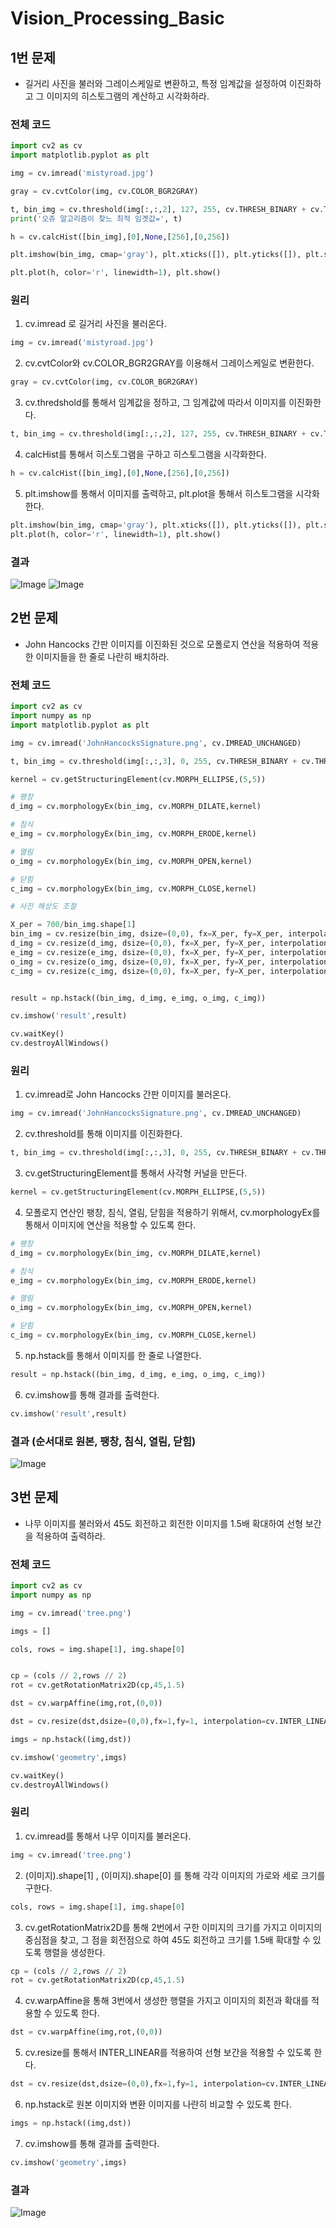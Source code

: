 # Vision_Processing_Basic

## 1번 문제
* 길거리 사진을 불러와 그레이스케일로 변환하고, 특정 임계값을 설정하여 이진화하고 그 이미지의 히스토그램의 계산하고 시각화하라.
### 전체 코드
```python
import cv2 as cv
import matplotlib.pyplot as plt

img = cv.imread('mistyroad.jpg')

gray = cv.cvtColor(img, cv.COLOR_BGR2GRAY)

t, bin_img = cv.threshold(img[:,:,2], 127, 255, cv.THRESH_BINARY + cv.THRESH_OTSU)
print('오쥬 알고리즘이 찾느 최적 임곗값=', t)

h = cv.calcHist([bin_img],[0],None,[256],[0,256])

plt.imshow(bin_img, cmap='gray'), plt.xticks([]), plt.yticks([]), plt.show()

plt.plot(h, color='r', linewidth=1), plt.show()
```
### 원리
1. cv.imread 로 길거리 사진을 불러온다.
```python
img = cv.imread('mistyroad.jpg')
```
2. cv.cvtColor와 cv.COLOR_BGR2GRAY를 이용해서 그레이스케일로 변환한다.
```python
gray = cv.cvtColor(img, cv.COLOR_BGR2GRAY)
```
3. cv.thredshold를 통해서 임계값을 정하고, 그 임계값에 따라서 이미지를 이진화한다.
```python
t, bin_img = cv.threshold(img[:,:,2], 127, 255, cv.THRESH_BINARY + cv.THRESH_OTSU)
```
4. calcHist를 통해서 히스토그램을 구하고 히스토그램을 시각화한다.
```python
h = cv.calcHist([bin_img],[0],None,[256],[0,256])
```
5. plt.imshow를 통해서 이미지를 출력하고, plt.plot을 통해서 히스토그램을 시각화한다.
```python
plt.imshow(bin_img, cmap='gray'), plt.xticks([]), plt.yticks([]), plt.show()
plt.plot(h, color='r', linewidth=1), plt.show()
```
### 결과
![Image](https://github.com/user-attachments/assets/dab6664f-bbf0-48e2-90c5-67906cce3648)
![Image](https://github.com/user-attachments/assets/82366f31-4856-464a-a490-25c82850a071)


## 2번 문제
* John Hancocks 간판 이미지를 이진화된 것으로 모폴로지 연산을 적용하여 적용한 이미지들을 한 줄로 나란히 배치하라.

### 전체 코드
```python
import cv2 as cv
import numpy as np
import matplotlib.pyplot as plt

img = cv.imread('JohnHancocksSignature.png', cv.IMREAD_UNCHANGED)

t, bin_img = cv.threshold(img[:,:,3], 0, 255, cv.THRESH_BINARY + cv.THRESH_OTSU)

kernel = cv.getStructuringElement(cv.MORPH_ELLIPSE,(5,5))

# 팽창
d_img = cv.morphologyEx(bin_img, cv.MORPH_DILATE,kernel)

# 침식
e_img = cv.morphologyEx(bin_img, cv.MORPH_ERODE,kernel)

# 열림
o_img = cv.morphologyEx(bin_img, cv.MORPH_OPEN,kernel)

# 닫힘
c_img = cv.morphologyEx(bin_img, cv.MORPH_CLOSE,kernel)

# 사진 해상도 조절

X_per = 700/bin_img.shape[1]
bin_img = cv.resize(bin_img, dsize=(0,0), fx=X_per, fy=X_per, interpolation=cv.INTER_AREA)
d_img = cv.resize(d_img, dsize=(0,0), fx=X_per, fy=X_per, interpolation=cv.INTER_AREA)
e_img = cv.resize(e_img, dsize=(0,0), fx=X_per, fy=X_per, interpolation=cv.INTER_AREA)
o_img = cv.resize(o_img, dsize=(0,0), fx=X_per, fy=X_per, interpolation=cv.INTER_AREA)
c_img = cv.resize(c_img, dsize=(0,0), fx=X_per, fy=X_per, interpolation=cv.INTER_AREA)


result = np.hstack((bin_img, d_img, e_img, o_img, c_img))

cv.imshow('result',result)

cv.waitKey()
cv.destroyAllWindows()
```

### 원리
1. cv.imread로 John Hancocks 간판 이미지를 불러온다.
```python
img = cv.imread('JohnHancocksSignature.png', cv.IMREAD_UNCHANGED)
```
2. cv.threshold를 통해 이미지를 이진화한다.
```python
t, bin_img = cv.threshold(img[:,:,3], 0, 255, cv.THRESH_BINARY + cv.THRESH_OTSU)
```
3. cv.getStructuringElement를 통해서 사각형 커널을 만든다.
```python
kernel = cv.getStructuringElement(cv.MORPH_ELLIPSE,(5,5))
```
4. 모폴로지 연산인 팽창, 침식, 열림, 닫힘을 적용하기 위해서, cv.morphologyEx를 통해서 이미지에 연산을 적용할 수 있도록 한다.
```python
# 팽창
d_img = cv.morphologyEx(bin_img, cv.MORPH_DILATE,kernel)

# 침식
e_img = cv.morphologyEx(bin_img, cv.MORPH_ERODE,kernel)

# 열림
o_img = cv.morphologyEx(bin_img, cv.MORPH_OPEN,kernel)

# 닫힘
c_img = cv.morphologyEx(bin_img, cv.MORPH_CLOSE,kernel)
```
5. np.hstack를 통해서 이미지를 한 줄로 나열한다.
```python
result = np.hstack((bin_img, d_img, e_img, o_img, c_img))
```
6. cv.imshow를 통해 결과를 출력한다.
```python
cv.imshow('result',result)
```

### 결과 (순서대로 원본, 팽창, 침식, 열림, 닫힘)
![Image](https://github.com/user-attachments/assets/e06b0d93-5a4c-4110-b8bc-d1b3bb018074)

## 3번 문제
* 나무 이미지를 불러와서 45도 회전하고 회전한 이미지를 1.5배 확대하여 선형 보간을 적용하여 출력하라.
### 전체 코드
```python
import cv2 as cv
import numpy as np

img = cv.imread('tree.png')

imgs = []

cols, rows = img.shape[1], img.shape[0]


cp = (cols // 2,rows // 2)
rot = cv.getRotationMatrix2D(cp,45,1.5)

dst = cv.warpAffine(img,rot,(0,0))

dst = cv.resize(dst,dsize=(0,0),fx=1,fy=1, interpolation=cv.INTER_LINEAR)

imgs = np.hstack((img,dst))

cv.imshow('geometry',imgs)

cv.waitKey()
cv.destroyAllWindows()
```
### 원리
1. cv.imread를 통해서 나무 이미지를 불러온다.
```python
img = cv.imread('tree.png')
```
2. (이미지).shape[1] , (이미지).shape[0] 를 통해 각각 이미지의 가로와 세로 크기를 구한다.
```python
cols, rows = img.shape[1], img.shape[0]
```
3. cv.getRotationMatrix2D를 통해 2번에서 구한 이미지의 크기를 가지고 이미지의 중심점을 찾고, 그 점을 회전점으로 하여 45도 회전하고 크기를 1.5배 확대할 수 있도록 행렬을 생성한다.
```python
cp = (cols // 2,rows // 2)
rot = cv.getRotationMatrix2D(cp,45,1.5)
```
4. cv.warpAffine을 통해 3번에서 생성한 행렬을 가지고 이미지의 회전과 확대를 적용할 수 있도록 한다.
```python
dst = cv.warpAffine(img,rot,(0,0))
```
5. cv.resize를 통해서 INTER_LINEAR를 적용하여 선형 보간을 적용할 수 있도록 한다.
```python
dst = cv.resize(dst,dsize=(0,0),fx=1,fy=1, interpolation=cv.INTER_LINEAR)
```
6. np.hstack로 원본 이미지와 변환 이미지를 나란히 비교할 수 있도록 한다.
```python
imgs = np.hstack((img,dst))
```
7. cv.imshow를 통해 결과를 출력한다.
```python
cv.imshow('geometry',imgs)
```
### 결과
![Image](https://github.com/user-attachments/assets/2fe278c0-7dcc-4ed7-b3f3-bac4fd659254)
